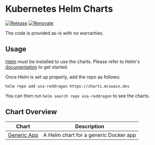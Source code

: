 # Kubernetes Helm Charts

[![Release](https://github.com/USA-RedDragon/helm-charts/actions/workflows/release.yaml/badge.svg)](https://github.com/USA-RedDragon/helm-charts/actions/workflows/release.yaml)
[![Renovate](https://img.shields.io/badge/Renovate-enabled-brightgreen?logo=renovatebot&logoColor=1DDEDD)](https://renovatebot.com)

The code is provided as-is with no warranties.

## Usage

[Helm](https://helm.sh) must be installed to use the charts.
Please refer to Helm's [documentation](https://helm.sh/docs/) to get started.

Once Helm is set up properly, add the repo as follows:

```console
helm repo add usa-reddragon https://charts.mcswain.dev
```

You can then run `helm search repo usa-reddragon` to see the charts.

## Chart Overview

| Chart | Description |
| ----- | ----------- |
| [Generic App ](charts/app/) | A Helm chart for a generic Docker app |
